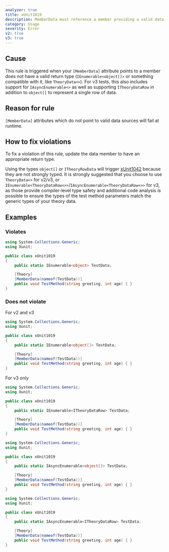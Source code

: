 ```yaml
---
analyzer: true
title: xUnit1019
description: MemberData must reference a member providing a valid data type
category: Usage
severity: Error
v2: true
v3: true
---
```


## Cause

This rule is triggered when your `[MemberData]` attribute points to a member does not have a valid return type (`IEnumerable<object[]>` or something compatible with it, like `TheoryData<>`). For v3 tests, this also includes support for `IAsyncEnumerable<>` as well as supporting `ITheoryDataRow` in addition to `object[]` to represent a single row of data.

## Reason for rule

`[MemberData]` attributes which do not point to valid data sources will fail at runtime.

## How to fix violations

To fix a violation of this rule, update the data member to have an appropriate return type.

<p class="note">Using the types <code>object[]</code> or <code>ITheoryRowData</code> will trigger <a href="xUnit1042">xUnit1042</a> because they are not strongly typed. It is strongly suggested that you choose to use <code>TheoryData&lt;&gt;</code> for v2/v3, or <code>IEnumerable&lt;TheoryDataRow&lt;&gt;&gt;</code>/<code>IAsyncEnumerable&lt;TheoryDataRow&lt;&gt;&gt;</code> for v3, as those provide compiler-level type safety and additional code analysis is possible to ensure the types of the test method parameters match the generic types of your theory data.</p>

## Examples

### Violates

```csharp
using System.Collections.Generic;
using Xunit;

public class xUnit1019
{
    public static IEnumerable<object> TestData;

    [Theory]
    [MemberData(nameof(TestData))]
    public void TestMethod(string greeting, int age) { }
}
```

### Does not violate

For v2 and v3

```csharp
using System.Collections.Generic;
using Xunit;

public class xUnit1019
{
    public static IEnumerable<object[]> TestData;

    [Theory]
    [MemberData(nameof(TestData))]
    public void TestMethod(string greeting, int age) { }
}
```

For v3 only

```csharp
using System.Collections.Generic;
using Xunit;

public class xUnit1019
{
    public static IEnumerable<ITheoryDataRow> TestData;

    [Theory]
    [MemberData(nameof(TestData))]
    public void TestMethod(string greeting, int age) { }
}
```

```csharp
using System.Collections.Generic;
using Xunit;

public class xUnit1019
{
    public static IAsyncEnumerable<object[]> TestData;

    [Theory]
    [MemberData(nameof(TestData))]
    public void TestMethod(string greeting, int age) { }
}
```

```csharp
using System.Collections.Generic;
using Xunit;

public class xUnit1019
{
    public static IAsyncEnumerable<ITheoryDataRow> TestData;

    [Theory]
    [MemberData(nameof(TestData))]
    public void TestMethod(string greeting, int age) { }
}
```
